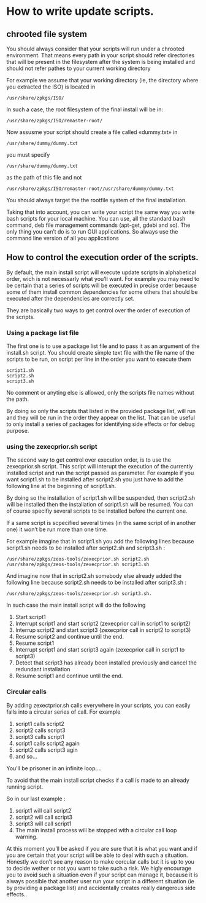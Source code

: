 # How to write update scripts.

## chrooted file system
You should always consider that your scripts will run under a chrooted environment.
That means every path in your script should refer directories that will be present in the filesystem after the system is being installed and should not refer pathes to your current working directory

For example we assume that your working directory (ie, the directory where you extracted the ISO) is located in 
```shell
/usr/share/zpkgs/ISO/
```
In such a case, the root filesystem of the final install will be in:  
```shell
/usr/share/zpkgs/ISO/remaster-root/
```
Now assusme your script should create a file called «dummy.txt» in 
```shell
/usr/share/dummy/dummy.txt 
```
you must specify 
```shell
/usr/share/dummy/dummy.txt 
```
as the path of this file  and not 
```shell
/usr/share/zpkgs/ISO/remaster-root//usr/share/dummy/dummy.txt
```

You should always target the the rootfile system of the final installation.

Taking that into account, you can write your script the same way you write bash scripts for your local machine. You can use, all the standard bash command, deb file management commands (apt-get, gdebi and so). The only thing you can’t do is to run GUI applications. So always use the command line version of all you applications

## How to control the execution order of the scripts.
By default, the main install script will execute update scripts in alphabetical order, wich is not necessarly what you’ll want. For example you may need to be certain that a series of scripts will be executed in precise order because some of them install common dependencies for some others that should be executed after the dependencies are correctly set.

They are basically two ways to get control over the order of execution of the scripts.
### Using a package list file
The first one is to use a package list file and to pass it as an argument of the install.sh script.
You should create simple text file with the file name of the scripts to be run, on script per line in the order you want to execute them

```shell
script1.sh
script2.sh
script3.sh
```
No comment or anyting else is allowed, only the scripts file names without the path.

By doing so only the scripts that listed in the provided package list, will run and they will be run in the order they appear on the list. That can be useful to only install a series of packages for identifying side effects or for debug purpose.

### using the zexecprior.sh script
The second way to get control over execution order, is to use the zexecprior.sh script.
This script will interupt the execution of the currently installed script and run the script passed as parameter.
For example if you want script1.sh to be installed after script2.sh you just have to add the following line at the beginning of script1.sh. 


By doing so the installation of script1.sh will be suspended, then script2.sh will be installed then the installation of script1.sh will be resumed.
You can of course specifiy several scripts to be installed before the current one.

If a same script is scpecified several times (in the same script of in another one) it won’t be run more than one time.

For example imagine that in script1.sh you add the following lines because script1.sh needs to be installed after script2.sh and script3.sh :


```shell
/usr/share/zpkgs/zeos-tools/zexecprior.sh script2.sh
/usr/share/zpkgs/zeos-tools/zexecprior.sh script3.sh
```

And imagine now that in script2.sh somebody else already added the following line because script2.sh needs to be installed after script3.sh :

```shell
/usr/share/zpkgs/zeos-tools/zexecprior.sh script3.sh.
```

In such case the main install script will do the following

1. Start script1
2. Interrupt script1 and start script2 (zexecprior call in script1 to script2)
3. Interrup script2 and start script3 (zexecprior call in script2 to script3)
4. Resume script2 and continue until the end.
5. Resume script1
6. Interrupt script1 and start script3 again (zexecprior call in script1 to script3)
7. Detect that script3 has already been installed previously and cancel the redundant installation
8. Resume script1 and continue until the end.

### Circular calls

By adding zexectprior.sh calls everywhere in your scripts, you can easily falls into a circular series of call.
For example 
1. script1 calls script2
2. script2 calls script3
3. script3 calls script1
4. script1 calls script2 again 
5. script2 calls script3 agin
6. and so… 

You’ll be prisoner in an infinite loop....

To avoid that the main install script checks if a call is made to an already running script.

So in our last example : 
1. script1 will call script2
2. script2 will call script3
3. script3 will call script1
4. The main install process will be stopped with a circular call loop warning.

At this moment you’ll be asked if you are sure that it is what you want and if you are certain that your script will be able to deal with such a situation. Honestly we don’t see any reason to make corcular calls but it is up to you to decide wether or not you want to take such a risk.
We higly encourage you to avoid such a situation even if your script can manage it, because it is always possible that another user run your script in a different situation (ie by providing a package list) and accidentally creates really dangerous side effects..
